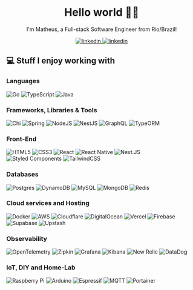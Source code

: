 <!-- markdownlint-disable MD033 MD041 -->
<h1 align="center" style="border: none">Hello world 👋🏽</h1>
<p align="center">I'm Matheus, a Full-stack Software Engineer from Rio/Brazil!</p>

<p align="center">
  <a href="https://matheus.me" target="_blank">
    <img src="https://img.shields.io/badge/Website-333?style=flat-square&logoColor=white" alt="linkedin">
  </a>
  <a href="https://linkedin.com/in/mathcale" target="_blank">
    <img src="https://img.shields.io/badge/LinkedIn-%230077B5.svg?style=flat-square&logo=linkedin&logoColor=white" alt="linkedin">
  </a>
</p>

## 💻 Stuff I enjoy working with

### Languages

![Go](https://img.shields.io/badge/Go-%2300ADD8.svg?style=flat-square&logo=go&logoColor=white) ![TypeScript](https://img.shields.io/badge/TypeScript-%23007ACC.svg?style=flat-square&logo=typescript&logoColor=white) ![Java](https://img.shields.io/badge/Java-%23ED8B00.svg?style=flat-square&logo=openjdk&logoColor=white)

### Frameworks, Libraries & Tools

![Chi](https://img.shields.io/badge/Chi-40B5A4?style=flat-square&logo=go&logoColor=white) ![Spring](https://img.shields.io/badge/Spring-%236DB33F.svg?style=flat-square&logo=spring&logoColor=white) ![NodeJS](https://img.shields.io/badge/NodeJS-%23339933.svg?style=flat-square&logo=node.js&logoColor=white) ![NestJS](https://img.shields.io/badge/NestJS-%23E0234E.svg?style=flat-square&logo=nestjs&logoColor=white) ![GraphQL](https://img.shields.io/badge/GraphQL-E10098?style=flat-square&logo=graphql&logoColor=white) ![TypeORM](https://img.shields.io/badge/TypeORM-FF0901?style=flat-square&logo=typeorm&logoColor=white)

### Front-End

![HTML5](https://img.shields.io/badge/HTML-%23E34F26.svg?style=flat-square&logo=html5&logoColor=white) ![CSS3](https://img.shields.io/badge/CSS-%231572B6.svg?style=flat-square&logo=css3&logoColor=white) ![React](https://img.shields.io/badge/React-%2320232a.svg?style=flat-square&logo=react&logoColor=%2361DAFB) ![React Native](https://img.shields.io/badge/React_Native-%2320232a.svg?style=flat-square&logo=react&logoColor=%2361DAFB) ![Next.JS](https://img.shields.io/badge/NextJS-black?style=flat-square&logo=next.js&logoColor=white) ![Styled Components](https://img.shields.io/badge/Styled_Components-DB7093?style=flat-square&logo=styled-components&logoColor=white) ![TailwindCSS](https://img.shields.io/badge/Tailwind-%2338B2AC.svg?style=flat-square&logo=tailwind-css&logoColor=white)

### Databases

![Postgres](https://img.shields.io/badge/Postgres-%23316192.svg?style=flat-square&logo=postgresql&logoColor=white) ![DynamoDB](https://img.shields.io/badge/DynamoDB-4053D6?style=flat-square&logo=Amazon%20DynamoDB&logoColor=white) ![MySQL](https://img.shields.io/badge/MySQL-4479A1.svg?style=flat-square&logo=mysql&logoColor=white) ![MongoDB](https://img.shields.io/badge/MongoDB-%234ea94b.svg?style=flat-square&logo=mongodb&logoColor=white) ![Redis](https://img.shields.io/badge/Redis-%23DD0031.svg?style=flat-square&logo=redis&logoColor=white)

### Cloud services and Hosting

![Docker](https://img.shields.io/badge/Docker-%230db7ed.svg?style=flat-square&logo=docker&logoColor=white) ![AWS](https://img.shields.io/badge/AWS-%23FF9900.svg?style=flat-square&logo=amazonwebservices&logoColor=white) ![Cloudflare](https://img.shields.io/badge/Cloudflare-F38020?style=flat-square&logo=Cloudflare&logoColor=white) ![DigitalOcean](https://img.shields.io/badge/DigitalOcean-%230167ff.svg?style=flat-square&logo=digitalOcean&logoColor=white) ![Vercel](https://img.shields.io/badge/Vercel-%23000000.svg?style=flat-square&logo=vercel&logoColor=white) ![Firebase](https://img.shields.io/badge/Firebase-%23039BE5.svg?style=flat-square&logo=firebase) ![Supabase](https://img.shields.io/badge/Supabase-3ECF8E?style=flat-square&logo=supabase&logoColor=white) ![Upstash](https://img.shields.io/badge/Upstash-2C3A42?style=flat-square&logo=upstash&logoColor=white)

### Observability

![OpenTelemetry](https://img.shields.io/badge/OpenTelemetry-472BF2?style=flat-square&logo=opentelemetry&logoColor=white) ![Zipkin](https://img.shields.io/badge/Zipkin-FF9900?style=flat-square&logo=apache&logoColor=white) ![Grafana](https://img.shields.io/badge/Grafana-F46800?style=flat-square&logo=grafana&logoColor=white) ![Kibana](https://img.shields.io/badge/Kibana-005571?style=flat-square&logo=elastic&logoColor=white) ![New Relic](https://img.shields.io/badge/New_Relic-008C99?style=flat-square&logo=new-relic&logoColor=white) ![DataDog](https://img.shields.io/badge/DataDog-632CA6?style=flat-square&logo=datadog&logoColor=white)

### IoT, DIY and Home-Lab

![Raspberry Pi](https://img.shields.io/badge/-RaspberryPi-C51A4A?style=flat-square&logo=Raspberry-Pi) ![Arduino](https://img.shields.io/badge/-Arduino-00979D?style=flat-square&logo=Arduino&logoColor=white) ![Espressif](https://img.shields.io/badge/espressif-E7352C.svg?style=flat-square&logo=espressif&logoColor=white) ![MQTT](https://img.shields.io/badge/MQTT-4053D6?style=flat-square&logo=MQTT&logoColor=white) ![Portainer](https://img.shields.io/badge/Portainer-13A0D4?style=flat-square&logo=Portainer&logoColor=white)

<!-- (partially) Created with GPRM ( https://gprm.itsvg.in ) -->
